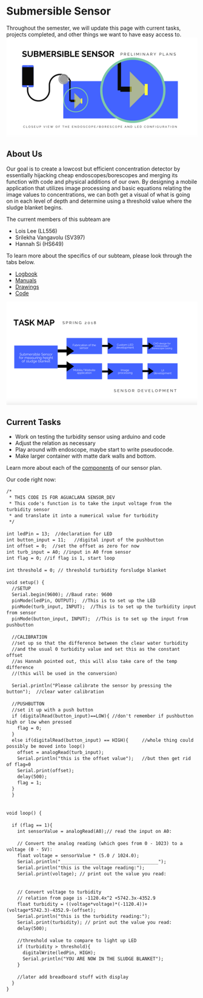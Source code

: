 # Submersible Sensor

Throughout the semester, we will update this page with current tasks, projects completed,
and other things we want to have easy access to.
![](model.jpg)

## About Us

Our goal is to create a lowcost but efficient concentration detector by essentially hijacking 
cheap endoscopes/borescopes and merging its function with code and physical additions of our own.
By designing a mobile application that utilizes image processing and basic equations relating 
the image values to concentrations, we can both get a visual of what is going on in each level of depth
and determine using a threshold value where the sludge blanket begins.


The current members of this subteam are 

* Lois Lee (LL556) 
* Srilekha Vangavolu (SV397)
* Hannah Si (HS649)

To learn more about the specifics of our subteam, please look through the tabs below.


* [Logbook](./logs/logs.md)
* [Manuals](./manuals/manuals.md)
* [Drawings](./drawings/drawings.md)
* [Code](./code/code.md)

![](taskmap.jpg)

## Current Tasks

  - Work on testing the turbidity sensor using arduino and code
  - Adjust the relation as necessary
  - Play around with endoscope, maybe start to write pseudocode.
  - Make larger container with matte dark walls and bottom.
  

Learn more about each of the [components](./components/components.md) of our sensor plan.

Our code right now:
```arduino
/*
 * THIS CODE IS FOR AGUACLARA SENSOR_DEV
 * This code's function is to take the input voltage from the turbidity sensor
 * and translate it into a numerical value for turbidity
 */

int ledPin = 13;  //declaration for LED
int button_input = 11;   //digital input of the pushbutton
int offset = 0;  //set the offset as zero for now
int turb_input = A0; //input in A0 from sensor
int flag = 0; //if flag is 1, start loop

int threshold = 0; // threshold turbidity forsludge blanket

void setup() {
  //SETUP
  Serial.begin(9600); //Baud rate: 9600 
  pinMode(ledPin, OUTPUT);  //This is to set up the LED
  pinMode(turb_input, INPUT);  //This is to set up the turbidity input from sensor
  pinMode(button_input, INPUT);  //This is to set up the input from pushbutton

  //CALIBRATION   
  //set up so that the difference between the clear water turbidity
  //and the usual 0 turbidity value and set this as the constant offset 
  //as Hannah pointed out, this will also take care of the temp difference
  //(this will be used in the conversion)
  
  Serial.println("Please calibrate the sensor by pressing the button");  //clear water calibration
  
  //PUSHBUTTON
  //set it up with a push button
  if (digitalRead(button_input)==LOW){ //don't remember if pushbutton high or low when pressed
    flag = 0;
  }
  else if(digitalRead(button_input) == HIGH){     //whole thing could possibly be moved into loop()
    offset = analogRead(turb_input);
    Serial.println("this is the offset value");   //but then get rid of flag=0
    Serial.print(offset);
    delay(500);
    flag = 1;
  }
  }


void loop() {

  if (flag == 1){
    int sensorValue = analogRead(A0);// read the input on A0:

    // Convert the analog reading (which goes from 0 - 1023) to a voltage (0 - 5V):
    float voltage = sensorValue * (5.0 / 1024.0); 
    Serial.println("____________________________________");
    Serial.println("this is the voltage reading:");
    Serial.print(voltage); // print out the value you read:
  

    // Convert voltage to turbidity
    // relation from page is -1120.4x^2 +5742.3x-4352.9
    float turbidity = ((voltage*voltage)*(-1120.4))+(voltage*5742.3)-4352.9-(offset);
    Serial.println("this is the turbidity reading:");
    Serial.print(turbidity); // print out the value you read:
    delay(500);
  
    //threshold value to compare to light up LED
    if (turbidity > threshold){
      digitalWrite(ledPin, HIGH);
      Serial.println("YOU ARE NOW IN THE SLUDGE BLANKET");
    }
      
    //later add breadboard stuff with display
  }
}

  

```

